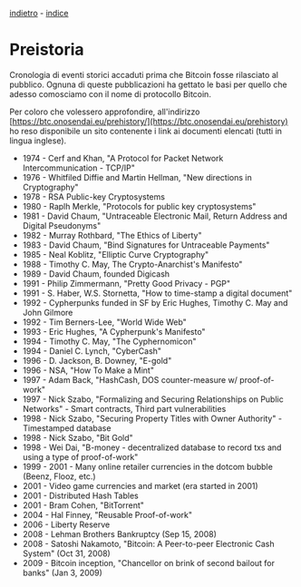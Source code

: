 [indietro](cosa.md) - [indice](README.md)

# Preistoria
Cronologia di eventi storici accaduti prima che Bitcoin fosse rilasciato al pubblico.
Ognuna di queste pubblicazioni ha gettato le basi per quello che adesso comosciamo con il nome di protocollo Bitcoin. 

Per coloro che volessero approfondire, all'indirizzo [https://btc.onosendai.eu/prehistory/](https://btc.onosendai.eu/prehistory) ho reso disponibile un sito contenente i link ai documenti elencati (tutti in lingua inglese).

* 1974 - Cerf and Khan, "A Protocol for Packet Network Intercommunication - TCP/IP"
* 1976 - Whitfiled Diffie and Martin Hellman, "New directions in Cryptography"
* 1978 - RSA Public-key Cryptosystems
* 1980 - Raplh Merkle, "Protocols for public key cryptosystems"
* 1981 - David Chaum, "Untraceable Electronic Mail, Return Address and Digital Pseudonyms"
* 1982 - Murray Rothbard, "The Ethics of Liberty"
* 1983 - David Chaum, "Bind Signatures for Untraceable Payments"
* 1985 - Neal Koblitz, "Elliptic Curve Cryptography"
* 1988 - Timothy C. May, The Crypto-Anarchist's Manifesto"
* 1989 - David Chaum, founded Digicash
* 1991 - Philip Zimmermann, "Pretty Good Privacy - PGP"
* 1991 - S. Haber, W.S. Stornetta, "How to time-stamp a digital document"
* 1992 - Cypherpunks funded in SF by Eric Hughes, Timothy C. May and John Gilmore
* 1992 - Tim Berners-Lee, "World Wide Web"
* 1993 - Eric Hughes, "A Cypherpunk's Manifesto"
* 1994 - Timothy C. May, "The Cyphernomicon"
* 1994 - Daniel C. Lynch, "CyberCash"
* 1996 - D. Jackson, B. Downey, "E-gold"
* 1996 - NSA, "How To Make a Mint"
* 1997 - Adam Back, "HashCash, DOS counter-measure w/ proof-of-work"
* 1997 - Nick Szabo, "Formalizing and Securing Relationships on Public Networks" - Smart contracts, Third part vulnerabilities
* 1998 - Nick Szabo, "Securing Property Titles with Owner Authority" - Timestamped database
* 1998 - Nick Szabo, "Bit Gold"
* 1998 - Wei Dai, "B-money - decentralized database to record txs and using a type of proof-of-work"
* 1999 - 2001 - Many online retailer currencies in the dotcom bubble (Beenz, Flooz, etc.)
* 2001 - Video game currencies and market (era started in 2001)
* 2001 - Distributed Hash Tables
* 2001 - Bram Cohen, "BitTorrent"
* 2004 - Hal Finney, "Reusable Proof-of-work"
* 2006 - Liberty Reserve
* 2008 - Lehman Brothers Bankruptcy (Sep 15, 2008)
* 2008 - Satoshi Nakamoto, "Bitcoin: A Peer-to-peer Electronic Cash System" (Oct 31, 2008)
* 2009 - Bitcoin inception, "Chancellor on brink of second bailout for banks" (Jan 3, 2009)
